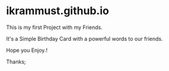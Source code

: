 # ikrammust.github.io
This is my first Project with my Friends.

It's a Simple Birthday Card with a powerful words to our friends.

Hope you Enjoy.!

Thanks;
